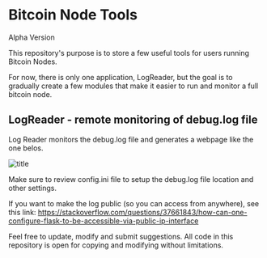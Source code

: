 # Bitcoin Node Tools
Alpha Version

This repository's purpose is to store a few useful tools for users running
Bitcoin Nodes.

For now, there is only one application, LogReader, but the goal is to gradually create a few modules that make it easier to run and monitor a full bitcoin node. 

LogReader - remote monitoring of debug.log file
--------------------------------------------------
Log Reader monitors the debug.log file and generates a webpage like the one belos. 

![title](https://image.ibb.co/i9Jj4U/Screen_Shot_2018_10_07_at_4_30_55_PM.png)

Make sure to review config.ini file to setup the debug.log file location and
other settings.

If you want to make the log public (so you can access from anywhere),
see this link:
https://stackoverflow.com/questions/37661843/how-can-one-configure-flask-to-be-accessible-via-public-ip-interface

Feel free to update, modify and submit suggestions.
All code in this repository is open for copying
and modifying without limitations.
